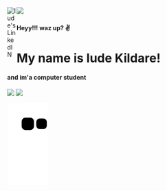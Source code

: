 </a>
  <a href="https://www.linkedin.com/in/iude-meneses-879539200/?original_referer=">
  <img align="left" alt="Iude's LinkedIN" width="22px" src="https://raw.githubusercontent.com/peterthehan/peterthehan/master/assets/linkedin.svg" />
</a>
<a href = "mailto:ikildarem@gmail.com"><img src="https://img.shields.io/badge/-Gmail-%23333?style=for-the-badge&logo=gmail&logoColor=white" target="_blank">
</a>

<br />

#### Heyy!!! waz up? ✌ 

# My name is Iude Kildare!
#### and im'a computer student

<div>
  
  <img height="160em" src="https://github-readme-stats.vercel.app/api?username=IudeK&show_icons=true&theme=dracula&include_all_commits=true&count_private=true"/>
  <img height="160em" src="https://github-readme-stats.vercel.app/api/top-langs/?username=IudeK&layout=compact&langs_count=7&theme=dracula"/>
  
</div>

  

  ![Snake animation](https://github.com/rafaballerini/rafaballerini/blob/output/github-contribution-grid-snake.svg)
